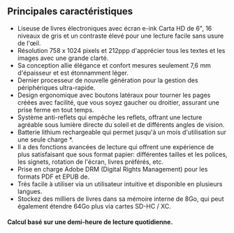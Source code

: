 ## Principales caractéristiques

- Liseuse de livres électroniques avec écran e-ink Carta HD de 6", 16 niveaux de gris et un contraste élevé pour une lecture facile sans usure de l'œil.
- Résolution 758 x 1024 pixels et 212ppp d'apprécier tous les textes et les images avec une grande clarté.
- Sa conception allie élégance et confort mesures seulement 7,6 mm d'épaisseur et est étonnamment léger.
- Dernier processeur de nouvelle génération pour la gestion des périphériques ultra-rapide.
- Design ergonomique avec boutons latéraux pour tourner les pages créées avec facilité, que vous soyez gaucher ou droitier, assurant une prise ferme en tout temps.
- Système anti-reflets qui empêche les reflets, offrant une lecture agréable sous lumière directe du soleil et de différents angles de vision.
- Batterie lithium rechargeable qui permet jusqu'à un mois d'utilisation sur une seule charge *.
- Il a des fonctions avancées de lecture qui offrent une expérience de plus satisfaisant que sous format papier: différentes tailles et les polices, les signets, rotation de l'écran, livres préférés, etc.
- Prise en charge Adobe DRM (Digital Rights Management) pour les formats PDF et EPUB de.
- Très facile à utiliser via un utilisateur intuitive et disponible en plusieurs langues.
- Stockez des milliers de livres dans sa mémoire interne de 8Go, qui peut également étendre 64Go plus via cartes SD-HC / XC.

#### Calcul basé sur une demi-heure de lecture quotidienne.
